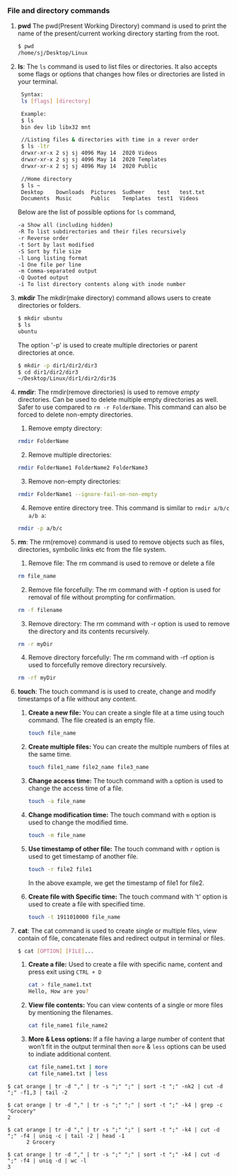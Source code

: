 ### File and directory commands

1. **pwd** The pwd(Present Working Directory) command is used to print the name of the present/current working directory starting from the root.
   ```bash
   $ pwd
   /home/sj/Desktop/Linux
   ```

2. **ls**: The `ls` command is used to list files or directories. It also accepts some flags or options that changes how files or directories are listed in your terminal.

    ```bash
     Syntax:
     ls [flags] [directory]

     Example:
     $ ls
     bin dev lib libx32 mnt  

     //Listing files & directories with time in a rever order
     $ ls -ltr
     drwxr-xr-x 2 sj sj 4096 May 14  2020 Videos
     drwxr-xr-x 2 sj sj 4096 May 14  2020 Templates
     drwxr-xr-x 2 sj sj 4096 May 14  2020 Public

     //Home directory
     $ ls ~
     Desktop    Downloads  Pictures  Sudheer    test   test.txt
     Documents  Music      Public    Templates  test1  Videos
    ```

    Below are the list of possible options for `ls` command,

    ```cmd
    -a Show all (including hidden)
    -R To list subdirectories and their files recursively
    -r Reverse order
    -t Sort by last modified
    -S Sort by file size
    -l Long listing format
    -1 One file per line
    -m Comma-­sep­arated output
    -Q Quoted output
    -i To list directory contents along with inode number
    ```

3. **mkdir** The mkdir(make directory) command allows users to create directories or folders.

   ```bash
   $ mkdir ubuntu
   $ ls
   ubuntu
   ```

   The option '-p' is used to create multiple directories or parent directories at once.

   ```bash
   $ mkdir -p dir1/dir2/dir3
   $ cd dir1/dir2/dir3
   ~/Desktop/Linux/dir1/dir2/dir3$
   ```

4. **rmdir**: The rmdir(remove directories) is used to remove _empty_ directories. Can be used to delete multiple empty directories as well. Safer to use compared to `rm -r FolderName`. This command can also be forced to delete non-empty directories.

   1. Remove empty directory:

   ```bash
   rmdir FolderName
   ```

   2. Remove multiple directories:

   ```bash
   rmdir FolderName1 FolderName2 FolderName3
   ```

   3. Remove non-empty directories:

   ```bash
   rmdir FolderName1 --ignore-fail-on-non-empty
   ```

   4. Remove entire directory tree. This command is similar to `rmdir a/b/c a/b a`:

   ```bash
   rmdir -p a/b/c
   ```

5. **rm**: The rm(remove) command is used to remove objects such as files, directories, symbolic links etc from the file system.
   1. Remove file: The rm command is used to remove or delete a file
   ```bash
   rm file_name
   ```
   2. Remove file forcefully: The rm command with -f option is used for removal of file without prompting for confirmation.
   ```bash
   rm -f filename
   ```
   3. Remove directory: The rm command with -r option is used to remove the directory and its contents recursively.
   ```bash
   rm -r myDir
   ```
   4. Remove directory forcefully: The rm command with -rf option is used to forcefully remove directory recursively.
   ```bash
   rm -rf myDir
   ```
6. **touch**: The touch command is is used to create, change and modify timestamps of a file without any content.
   1. **Create a new file:** You can create a single file at a time using touch command. The file created is an empty file.
       ```bash
       touch file_name
       ```
   2. **Create multiple files:** You can create the multiple numbers of files at the same time.
       ```bash
       touch file1_name file2_name file3_name
       ```
   3. **Change access time:** The touch command with `a` option is used to change the access time of a file.
       ```bash
       touch -a file_name
       ```
   4. **Change modification time:** The touch command with `m` option is used to change the modified time.
       ```bash
       touch -m file_name
       ```
   5. **Use timestamp of other file:** The touch command with `r` option is used to get timestamp of another file.
       ```bash
       touch -r file2 file1
       ```

       In the above example, we get the timestamp of file1 for file2.

   6. **Create file with Specific time:** The touch command with 't' option is used to create a file with specified time.
       ```bash
       touch -t 1911010000 file_name
       ```

7. **cat**: The cat command is used to create single or multiple files, view contain of file, concatenate files and redirect output in terminal or files.
     ```bash
     $ cat [OPTION] [FILE]...
     ```
 
   1. **Create a file:** Used to create a file with specific name, content and press exit using `CTRL + D`
       ```bash
       cat > file_name1.txt
       Hello, How are you?
       ```
   2. **View file contents:** You can view contents of a single or more files by mentioning the filenames.

       ```bash
       cat file_name1 file_name2
       ```
   3. **More & Less options:** If a file having a large number of content that won’t fit in the output terminal then `more` & `less` options can be used to indiate additional content.

       ```bash
       cat file_name1.txt | more
       cat file_name1.txt | less
       ```

```
$ cat orange | tr -d "," | tr -s ";" ";" | sort -t ";" -nk2 | cut -d ";" -f1,3 | tail -2
```

```
$ cat orange | tr -d "," | tr -s ";" ";" | sort -t ";" -k4 | grep -c "Grocery"
2
```


```
$ cat orange | tr -d "," | tr -s ";" ";" | sort -t ";" -k4 | cut -d ";" -f4 | uniq -c | tail -2 | head -1
      2 Grocery

```

```
$ cat orange | tr -d "," | tr -s ";" ";" | sort -t ";" -k4 | cut -d ";" -f4 | uniq -d | wc -l
3

```